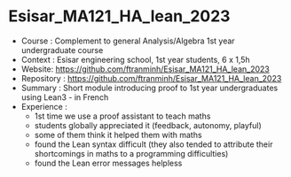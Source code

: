 # Esisar_MA121_HA_lean_2023
* Course : Complement to general Analysis/Algebra 1st year undergraduate course
* Context : Esisar engineering school, 1st year students, 6 x 1,5h 
* Website: https://github.com/ftranminh/Esisar_MA121_HA_lean_2023
* Repository : https://github.com/ftranminh/Esisar_MA121_HA_lean_2023
* Summary : Short module introducing proof to 1st year undergraduates using Lean3 - in French
* Experience : 
   - 1st time we use a proof assistant to teach maths
   - students globally appreciated it (feedback, autonomy, playful)
   - some of them think it helped them with maths
   - found the Lean syntax difficult (they also tended to attribute their shortcomings in maths to a programming difficulties)
   - found the Lean error messages helpless

